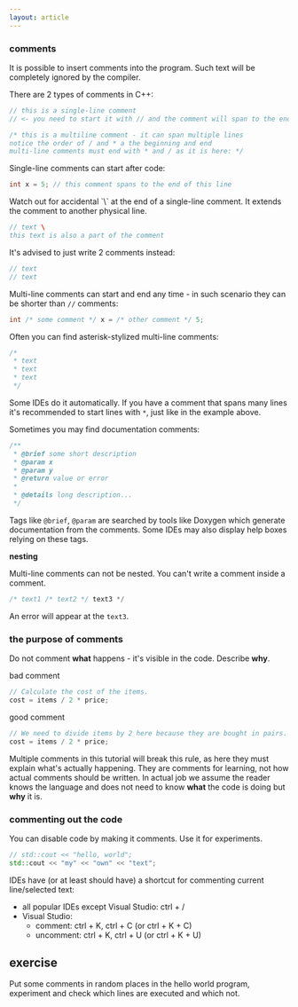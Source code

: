 ```yaml
---
layout: article
---
```


### comments

It is possible to insert comments into the program. Such text will be completely ignored by the compiler.

There are 2 types of comments in C++:

```c++
// this is a single-line comment
// <- you need to start it with // and the comment will span to the end of line

/* this is a multiline comment - it can span multiple lines
notice the order of / and * a the beginning and end
multi-line comments must end with * and / as it is here: */
```

Single-line comments can start after code:

```c++
int x = 5; // this comment spans to the end of this line
```

<div class="note warning">
Watch out for accidental `\` at the end of a single-line comment. It extends the comment to another physical line.

```c++
// text \
this text is also a part of the comment
``` 

It's advised to just write 2 comments instead:

```c++
// text
// text
```
</div>

Multi-line comments can start and end any time - in such scenario they can be shorter than `//` comments:

```c++
int /* some comment */ x = /* other comment */ 5;
```

Often you can find asterisk-stylized multi-line comments:

```c++
/*
 * text
 * text
 * text
 */
```

Some IDEs do it automatically. If you have a comment that spans many lines it's recommended to start lines with `*`, just like in the example above.

Sometimes you may find documentation comments:

```c++
/**
 * @brief some short description
 * @param x 
 * @param y
 * @return value or error
 * 
 * @details long description...
 */
```

Tags like `@brief`, `@param` are searched by tools like Doxygen which generate documentation from the comments. Some IDEs may also display help boxes relying on these tags.

**nesting**

Multi-line comments can not be nested. You can't write a comment inside a comment.

```c++
/* text1 /* text2 */ text3 */
```

An error will appear at the `text3`.

### the purpose of comments

Do not comment **what** happens - it's visible in the code. Describe **why**.

bad comment

```c++
// Calculate the cost of the items.
cost = items / 2 * price;
```

good comment

```c++
// We need to divide items by 2 here because they are bought in pairs.
cost = items / 2 * price;
```

Multiple comments in this tutorial will break this rule, as here they must explain what's actually happening. They are comments for learning, not how actual comments should be written. In actual job we assume the reader knows the language and does not need to know **what** the code is doing but **why** it is.

### commenting out the code

You can disable code by making it comments. Use it for experiments.

```c++
// std::cout << "hello, world";
std::cout << "my" << "own" << "text";
```

<div class="note pro-tip">
IDEs have (or at least should have) a shortcut for commenting current line/selected text:

- all popular IDEs except Visual Studio: ctrl + /
- Visual Studio:
    - comment: ctrl + K, ctrl + C (or ctrl + K + C)
    - uncomment: ctrl + K, ctrl + U (or ctrl + K + U)
</div>

## exercise

Put some comments in random places in the hello world program, experiment and check which lines are executed and which not.
